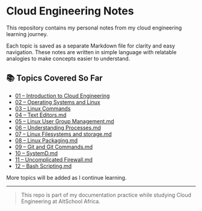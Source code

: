# Cloud Engineering Notes

This repository contains my personal notes from my cloud engineering learning journey.

Each topic is saved as a separate Markdown file for clarity and easy navigation. These notes are written in simple language with relatable analogies to make concepts easier to understand.

## 📚 Topics Covered So Far

- [01 – Introduction to Cloud Engineering](01_cloud_engineering_intro.md)
- [02 – Operating Systems and Linux](02_operating_systems_and_linux.md)
- [03 – Linux Commands](03_linux_commands.md)
- [04 – Text Editors.md](04_text_editors.md)
- [05 – Linux User Group Management.md](05_linux_user_group_management.md)
- [06 – Understanding Processes.md](06_understanding_processes.md)
- [07 – Linux Filesystems and storage.md](07_linux_filesystems_and_storage.md)
- [08 – Linux Packaging.md](08_linux_packaging.md)
- [09 – Git and Git Commands.md](09_git_and_git_commands.md)
- [10 – SystemD.md](10_systemd.md)
- [11 – Uncomplicated Firewall.md](11_ufw.md)
- [12 – Bash Scripting.md](12_bash_scripting.md)

More topics will be added as I continue learning.

---

> This repo is part of my documentation practice while studying Cloud Engineering at AltSchool Africa.

